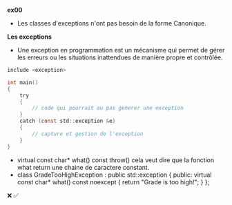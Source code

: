 **ex00**

- Les classes d'exceptions n'ont pas besoin de la forme Canonique.

**Les exceptions**
- Une exception en programmation est un mécanisme qui permet de gérer les erreurs ou les situations inattendues de manière propre et contrôlée.

```c
include <exception>

int	main()
{
	try
	{
        // code qui pourrait ou pas generer une exception 
	}
	catch (const std::exception &e)
	{
		// capture et gestion de l'exception 
	}
}
```

- virtual const char* what() const throw() cela veut dire que la fonction what return une chaine de caractere constant.
- class GradeTooHighException : public std::exception
{
public:
    virtual const char* what() const noexcept
    {
        return "Grade is too high!";
    }
};

❌
✅
